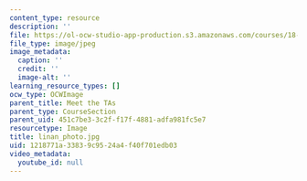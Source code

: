 ```yaml
---
content_type: resource
description: ''
file: https://ol-ocw-studio-app-production.s3.amazonaws.com/courses/18-06sc-linear-algebra-fall-2011/1218771a33839c9524a4f40f701edb03_linan_photo.jpg
file_type: image/jpeg
image_metadata:
  caption: ''
  credit: ''
  image-alt: ''
learning_resource_types: []
ocw_type: OCWImage
parent_title: Meet the TAs
parent_type: CourseSection
parent_uid: 451c7be3-3c2f-f17f-4881-adfa981fc5e7
resourcetype: Image
title: linan_photo.jpg
uid: 1218771a-3383-9c95-24a4-f40f701edb03
video_metadata:
  youtube_id: null
---
```

